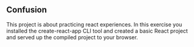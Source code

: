 ## Confusion

This project is about practicing react experiences. In this exercise you installed the create-react-app CLI tool and created a basic React project and served up the compiled project to your browser.

